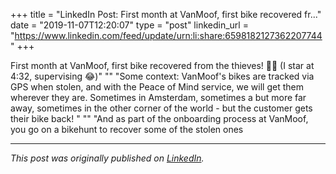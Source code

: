 +++
title = "LinkedIn Post: First month at VanMoof, first bike recovered fr..."
date = "2019-11-07T12:20:07"
type = "post"
linkedin_url = "https://www.linkedin.com/feed/update/urn:li:share:6598182127362207744"
+++

First month at VanMoof, first bike recovered from the thieves! 🕵️‍♂️ (I star at 4:32, supervising 😂)"
""
"Some context: VanMoof's bikes are tracked via GPS when stolen, and with the Peace of Mind service, we will get them wherever they are. Sometimes in Amsterdam, sometimes a but more far away, sometimes in the other corner of the world - but the customer gets their bike back! "
""
"And as part of the onboarding process at VanMoof, you go on a bikehunt to recover some of the stolen ones

---

*This post was originally published on [LinkedIn](https://www.linkedin.com/in/adrianmoreno/recent-activity/all/).*
